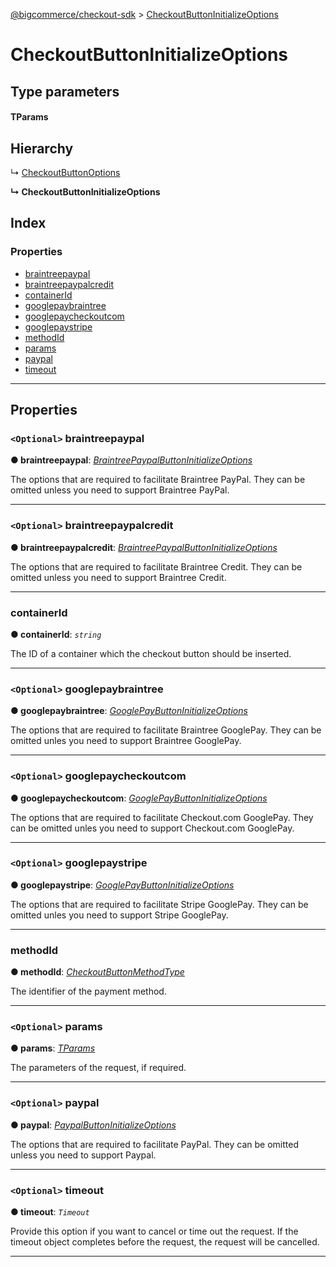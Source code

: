 [@bigcommerce/checkout-sdk](../README.md) > [CheckoutButtonInitializeOptions](../interfaces/checkoutbuttoninitializeoptions.md)

# CheckoutButtonInitializeOptions

## Type parameters

#### TParams 
## Hierarchy

↳  [CheckoutButtonOptions](checkoutbuttonoptions.md)

**↳ CheckoutButtonInitializeOptions**

## Index

### Properties

* [braintreepaypal](checkoutbuttoninitializeoptions.md#braintreepaypal)
* [braintreepaypalcredit](checkoutbuttoninitializeoptions.md#braintreepaypalcredit)
* [containerId](checkoutbuttoninitializeoptions.md#containerid)
* [googlepaybraintree](checkoutbuttoninitializeoptions.md#googlepaybraintree)
* [googlepaycheckoutcom](checkoutbuttoninitializeoptions.md#googlepaycheckoutcom)
* [googlepaystripe](checkoutbuttoninitializeoptions.md#googlepaystripe)
* [methodId](checkoutbuttoninitializeoptions.md#methodid)
* [params](checkoutbuttoninitializeoptions.md#params)
* [paypal](checkoutbuttoninitializeoptions.md#paypal)
* [timeout](checkoutbuttoninitializeoptions.md#timeout)

---

## Properties

<a id="braintreepaypal"></a>

### `<Optional>` braintreepaypal

**● braintreepaypal**: *[BraintreePaypalButtonInitializeOptions](braintreepaypalbuttoninitializeoptions.md)*

The options that are required to facilitate Braintree PayPal. They can be omitted unless you need to support Braintree PayPal.

___
<a id="braintreepaypalcredit"></a>

### `<Optional>` braintreepaypalcredit

**● braintreepaypalcredit**: *[BraintreePaypalButtonInitializeOptions](braintreepaypalbuttoninitializeoptions.md)*

The options that are required to facilitate Braintree Credit. They can be omitted unless you need to support Braintree Credit.

___
<a id="containerid"></a>

###  containerId

**● containerId**: *`string`*

The ID of a container which the checkout button should be inserted.

___
<a id="googlepaybraintree"></a>

### `<Optional>` googlepaybraintree

**● googlepaybraintree**: *[GooglePayButtonInitializeOptions](googlepaybuttoninitializeoptions.md)*

The options that are required to facilitate Braintree GooglePay. They can be omitted unles you need to support Braintree GooglePay.

___
<a id="googlepaycheckoutcom"></a>

### `<Optional>` googlepaycheckoutcom

**● googlepaycheckoutcom**: *[GooglePayButtonInitializeOptions](googlepaybuttoninitializeoptions.md)*

The options that are required to facilitate Checkout.com GooglePay. They can be omitted unles you need to support Checkout.com GooglePay.

___
<a id="googlepaystripe"></a>

### `<Optional>` googlepaystripe

**● googlepaystripe**: *[GooglePayButtonInitializeOptions](googlepaybuttoninitializeoptions.md)*

The options that are required to facilitate Stripe GooglePay. They can be omitted unles you need to support Stripe GooglePay.

___
<a id="methodid"></a>

###  methodId

**● methodId**: *[CheckoutButtonMethodType](../enums/checkoutbuttonmethodtype.md)*

The identifier of the payment method.

___
<a id="params"></a>

### `<Optional>` params

**● params**: *[TParams]()*

The parameters of the request, if required.

___
<a id="paypal"></a>

### `<Optional>` paypal

**● paypal**: *[PaypalButtonInitializeOptions](paypalbuttoninitializeoptions.md)*

The options that are required to facilitate PayPal. They can be omitted unless you need to support Paypal.

___
<a id="timeout"></a>

### `<Optional>` timeout

**● timeout**: *`Timeout`*

Provide this option if you want to cancel or time out the request. If the timeout object completes before the request, the request will be cancelled.

___

